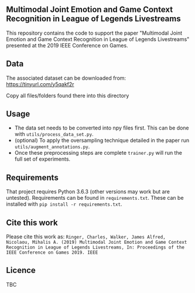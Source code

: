 ## Multimodal Joint Emotion and Game Context Recognition in League of Legends Livestreams
This repository contains the code to support the paper "Multimodal Joint Emotion and Game Context Recognition in League of Legends Livestreams" presented at the 2019 IEEE Conference on Games. 

## Data
The associated dataset can be downloaded from: https://tinyurl.com/y5qakf2r

Copy all files/folders found there into this directory

## Usage
- The data set needs to be converted into npy files first. This can be done with `utils/process_data_set.py`. 
- (optional) To apply the oversampling technique detailed in the paper run `utils/augment_annotations.py`.
- Once these preprocessing steps are complete `trainer.py` will run the full set of experiments. 

## Requirements
That project requires Python 3.6.3 (other versions may work but are untested). Requirements can be found in `requirements.txt`. These can be installed with `pip install -r requirements.txt`.

## Cite this work
Please cite this work as:
`Ringer, Charles, Walker, James Alfred, Nicolaou, Mihalis A. (2019) Multimodal Joint Emotion and Game Context Recognition in League of Legends Livestreams, In: Proceedings of the IEEE Conference on Games 2019. IEEE`

## Licence
TBC
